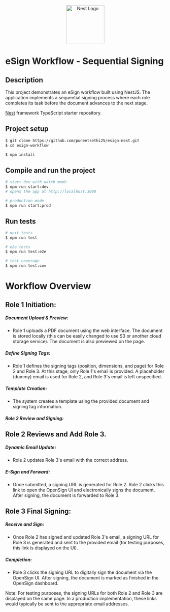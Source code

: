<p align="center">
  <a href="http://nestjs.com/" target="blank"><img src="https://nestjs.com/img/logo-small.svg" width="120" alt="Nest Logo" /></a>
</p>

# eSign Workflow - Sequential Signing
## Description
This project demonstrates an eSign workflow built using NestJS. The application implements a sequential signing process where each role completes its task before the document advances to the next stage.

[Nest](https://github.com/nestjs/nest) framework TypeScript starter repository.

## Project setup

```bash
$ git clone https://github.com/puneetsethi25/esign-nest.git
$ cd esign-workflow

$ npm install
```

## Compile and run the project

```bash
# start dev with watch mode
$ npm run start:dev
# opens the app at http://localhost:3000

# production mode
$ npm run start:prod
```

## Run tests

```bash
# unit tests
$ npm run test

# e2e tests
$ npm run test:e2e

# test coverage
$ npm run test:cov
```

# Workflow Overview
## Role 1 Initiation:

##### Document Upload & Preview:
- Role 1 uploads a PDF document using the web interface. The document is stored locally (this can be easily changed to use S3 or another cloud storage service). The document is also previewed on the page.
##### Define Signing Tags:
- Role 1 defines the signing tags (position, dimensions, and page) for Role 2 and Role 3. At this stage, only Role 1's email is provided. A placeholder (dummy) email is used for Role 2, and Role 3's email is left unspecified.
##### Template Creation:
- The system creates a template using the provided document and signing tag information.
##### Role 2 Review and Signing:

## Role 2 Reviews and Add Role 3.

##### Dynamic Email Update:
- Role 2 updates Role 3's email with the correct address.
##### E-Sign and Forward:
- Once submitted, a signing URL is generated for Role 2. Role 2 clicks this link to open the OpenSign UI and electronically signs the document. After signing, the document is forwarded to Role 3.
## Role 3 Final Signing:
##### Receive and Sign:
- Once Role 2 has signed and updated Role 3's email, a signing URL for Role 3 is generated and sent to the provided email (for testing purposes, this link is displayed on the UI).
##### Completion:
- Role 3 clicks the signing URL to digitally sign the document via the OpenSign UI. After signing, the document is marked as finished in the OpenSign dashboard.

Note: For testing purposes, the signing URLs for both Role 2 and Role 3 are displayed on the same page. In a production implementation, these links would typically be sent to the appropriate email addresses.